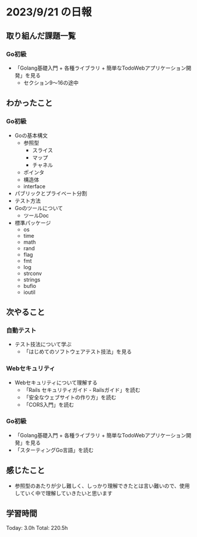 # 2023/9/21 の日報

## 取り組んだ課題一覧

### Go初級

- 「Golang基礎入門 + 各種ライブラリ + 簡単なTodoWebアプリケーション開発」を見る
  - セクション9〜16の途中

## わかったこと

### Go初級

- Goの基本構文
  - 参照型
    - スライス
    - マップ
    - チャネル
  - ポインタ
  - 構造体
  - interface
- パブリックとプライベート分割
- テスト方法
- Goのツールについて
  - ツールDoc
- 標準パッケージ
  - os
  - time
  - math
  - rand
  - flag
  - fmt
  - log
  - strconv
  - strings
  - bufio
  - ioutil

## 次やること

### 自動テスト

- テスト技法について学ぶ
  - 「はじめてのソフトウェアテスト技法」を見る

### Webセキュリティ

- Webセキュリティについて理解する
  - 「Rails セキュリティガイド - Railsガイド」を読む
  - 「安全なウェブサイトの作り方」を読む
  - 「CORS入門」を読む

### Go初級

- 「Golang基礎入門 + 各種ライブラリ + 簡単なTodoWebアプリケーション開発」を見る
- 「スターティングGo言語」を読む

## 感じたこと

- 参照型のあたりが少し難しく、しっかり理解できたとは言い難いので、使用していく中で理解していきたいと思います
  
## 学習時間

Today: 3.0h
Total: 220.5h
